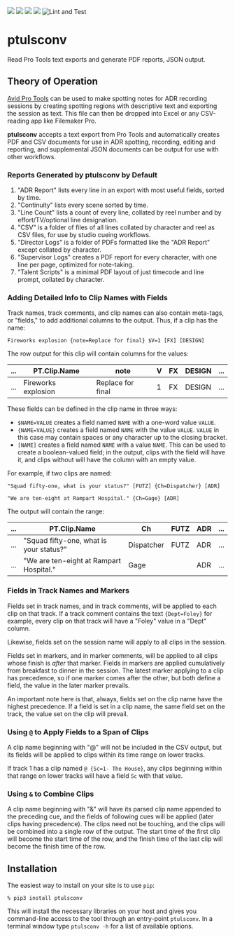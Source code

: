 ![](https://img.shields.io/github/license/iluvcapra/ptulsconv.svg)
![](https://img.shields.io/pypi/pyversions/ptulsconv.svg) 
[![](https://img.shields.io/pypi/v/ptulsconv.svg)][pypi]
![](https://img.shields.io/pypi/wheel/ptulsconv.svg)
![Lint and Test](https://github.com/iluvcapra/ptulsconv/actions/workflows/python-package.yml/badge.svg) 

[pypi]: https://pypi.org/project/ptulsconv/


# ptulsconv

Read Pro Tools text exports and generate PDF reports, JSON output.
 

## Theory of Operation

[Avid Pro Tools][avp] can be used to make spotting notes for ADR recording
sessions by creating spotting regions with descriptive text and exporting the
session as text. This file can then be dropped into Excel or any CSV-reading
app like Filemaker Pro.

**ptulsconv** accepts a text export from Pro Tools and automatically creates
PDF and CSV documents for use in ADR spotting, recording, editing and 
reporting, and supplemental JSON documents can be output for use with other
workflows.

### Reports Generated by ptulsconv by Default

1. "ADR Report" lists every line in an export with most useful fields, sorted 
   by time.
2. "Continuity" lists every scene sorted by time.
3. "Line Count" lists a count of every line, collated by reel number and by
   effort/TV/optional line designation.
4. "CSV" is a folder of files of all lines collated by character and reel
   as CSV files, for use by studio cueing workflows.
5. "Director Logs" is a folder of PDFs formatted like the "ADR Report" except
   collated by character.
6. "Supervisor Logs" creates a PDF report for every character, with one line
   per page, optimized for note-taking.
7. "Talent Scripts" is a minimal PDF layout of just timecode and line prompt,
   collated by character.


[avp]: http://www.avid.com/pro-tools


### Adding Detailed Info to Clip Names with Fields

Track names, track comments, and clip names can also contain meta-tags, or 
"fields," to add additional columns to the output. Thus, if a clip has the 
name:

`Fireworks explosion {note=Replace for final} $V=1 [FX] [DESIGN]`

The row output for this clip will contain columns for the values:

|...| PT.Clip.Name       | note              | V | FX | DESIGN | ... |
|---|--------------------|-------------------|---|----|--------|-----|
|...| Fireworks explosion| Replace for final | 1 | FX | DESIGN | ... |

These fields can be defined in the clip name in three ways:
* `$NAME=VALUE` creates a field named `NAME` with a one-word value `VALUE`.
* `{NAME=VALUE}` creates a field named `NAME` with the value `VALUE`. `VALUE` 
    in this case may contain spaces or any character up to the closing bracket.
* `[NAME]` creates a field named `NAME` with a value `NAME`. This can be used 
    to create a boolean-valued field; in the output, clips with the field will 
    have it, and clips without will have the column with an empty value.

For example, if two clips are named:

`"Squad fifty-one, what is your status?" [FUTZ] {Ch=Dispatcher} [ADR]`

`"We are ten-eight at Rampart Hospital." {Ch=Gage} [ADR]`

The output will contain the range:

|...| PT.Clip.Name| Ch | FUTZ | ADR | ...|
|---|------------|------|---|----|-----|
|...| "Squad fifty-one, what is your status?"| Dispatcher | FUTZ | ADR | ... |
|...| "We are ten-eight at Rampart Hospital."| Gage |  | ADR | ... |


### Fields in Track Names and Markers

Fields set in track names, and in track comments, will be applied to each clip 
on that track. If a track comment contains the text `{Dept=Foley}` for 
example, every clip on that track will have a "Foley" value in a "Dept" column.

Likewise, fields set on the session name will apply to all clips in the session.

Fields set in markers, and in marker comments, will be applied to all clips 
whose finish is *after* that marker. Fields in markers are applied cumulatively 
from breakfast to dinner in the session. The latest marker applying to a clip 
has precedence, so if one marker comes after the other, but both define a 
field, the value in the later marker prevails.

An important note here is that, always, fields set on the clip name have the 
highest precedence. If a field is set in a clip name, the same field set on the 
track, the value set on the clip will prevail.

### Using `@` to Apply Fields to a Span of Clips

A clip name beginning with "@" will not be included in the CSV output, but its 
fields will be applied to clips within its time range on lower tracks.

If track 1 has a clip named `@ {Sc=1- The House}`, any clips beginning within 
that range on lower tracks will have a field `Sc` with that value.

### Using `&` to Combine Clips

A clip name beginning with "&" will have its parsed clip name appended to the 
preceding cue, and the fields of following cues will be applied (later clips 
having precedence). The clips need not be touching, and the clips will be 
combined into a single row of the output. The start time of the first clip 
will become the start time of the row, and the finish time of the last clip 
will become the finish time of the row.


## Installation

The easiest way to install on your site is to use `pip`:

    % pip3 install ptulsconv
    
This will install the necessary libraries on your host and gives you 
command-line access to the tool through an entry-point `ptulsconv`. In a 
terminal window type `ptulsconv -h` for a list of available options.